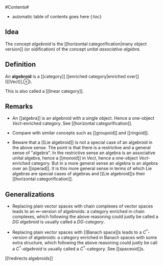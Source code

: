 
#Contents#
* automatic table of contents goes here
{:toc}

## Idea

The concept _algebroid_ is the [[horizontal categorification|many object version]] (or oidification)  of the concept _unital associative algebra_.



## Definition

An **algebroid** is a [[category]] [[enriched category|enriched over]] ([[Vect]],$\otimes$).


This is also called a [[linear category]].

## Remarks

* An [[algebra]] is an algebroid with a single object. Hence a one-object $Vect$-enriched category. See [[horizontal categorification]].

* Compare with similar concepts such as [[groupoid]] and [[ringoid]].

* Beware that a [[Lie algebroid]] is not a special case of an algebroid in the above sense. The point is that there is a restrictive and a general sense of "algebra". In the restrictive sense an algebra is an associative unital algebra, hence a [[monoid]] in $Vect$, hence a one-object $Vect$-enriched category. But in a more general sense an algebra is an algebra over an [[operad]]. It is this more general sense in terms of which Lie algebras are special cases of algebras and [[Lie algebroid]]s their [[horizontal categorification]].


## Generalizations

* Replacing plain vector spaces with chain complexes of vector spaces leads to an $\infty$-version of algebroids:
a category enriched in chain complexes, which following the above reasoning could justly be called a _DG algebroid_  is usually called a _DG-category_. 

* Replacing plain vector spaces with [[Banach space]]s leads to a $C^*$-version of algebroids: a category enriched in Banach spaces with some extra structure, which following the above reasoning could justly be call a _$C^*$-algebroid_ is usually called a $C^*$-category. See [[spaceoid]]s.

[[!redirects algebroids]]